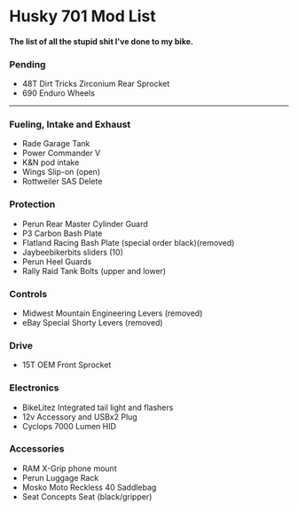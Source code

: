 # Husky 701 Mod List
#### The list of all the stupid shit I've done to my bike.

### Pending
* 48T Dirt Tricks Zirconium Rear Sprocket
* 690 Enduro Wheels
--------------------------

### Fueling, Intake and Exhaust
* Rade Garage Tank
* Power Commander V
* K&N pod intake
* Wings Slip-on (open)
* Rottweiler SAS Delete

### Protection
* Perun Rear Master Cylinder Guard
* P3 Carbon Bash Plate
* Flatland Racing Bash Plate (special order black)(removed)
* Jaybeebikerbits sliders (10)
* Perun Heel Guards
* Rally Raid Tank Bolts (upper and lower)

### Controls
* Midwest Mountain Engineering Levers (removed)
* eBay Special Shorty Levers (removed)

### Drive
* 15T OEM Front Sprocket

### Electronics
* BikeLitez Integrated tail light and flashers
* 12v Accessory and USBx2 Plug
* Cyclops 7000 Lumen HID

### Accessories
* RAM X-Grip phone mount
* Perun Luggage Rack
* Mosko Moto Reckless 40 Saddlebag
* Seat Concepts Seat (black/gripper)
